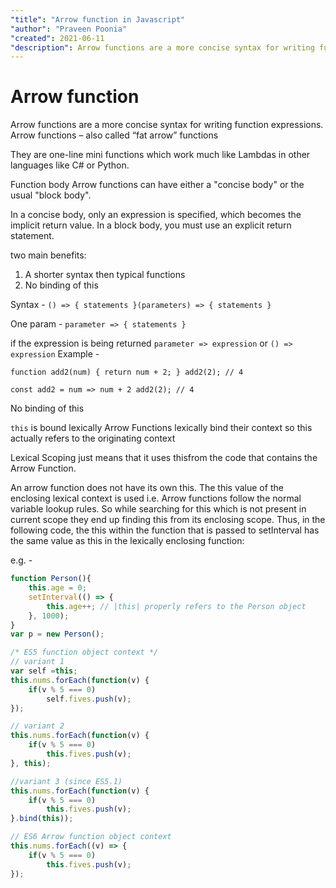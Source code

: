 ```yaml
---
"title": "Arrow function in Javascript"
"author": "Praveen Poonia"
"created": 2021-06-11
"description": Arrow functions are a more concise syntax for writing function expressions. Arrow functions – also called “fat arrow” functions.
---
```



# Arrow function

Arrow functions are a more concise syntax for writing function expressions.
Arrow functions – also called “fat arrow” functions

They are one-line mini functions which work much like Lambdas in other languages like C# or Python.

Function body
Arrow functions can have either a "concise body" or the usual "block body".

In a concise body, only an expression is specified, which becomes the implicit return value. In a block body, you must use an explicit return statement.

two main benefits:

1. A shorter syntax then typical functions
2. No binding of this

Syntax -
`() => { statements }(parameters) => { statements }`

One param -
`parameter => { statements }`

if the expression is being returned
`parameter => expression` or `() => expression`
Example -

`function add2(num) { return num + 2; } add2(2); // 4`

`const add2 = num => num + 2 add2(2); // 4`

No binding of this

`this` is bound lexically
Arrow Functions lexically bind their context so this actually refers to the originating context

Lexical Scoping just means that it uses thisfrom the code that contains the Arrow Function.

An arrow function does not have its own this. The this value of the enclosing lexical context is used i.e. Arrow functions follow the normal variable lookup rules. So while searching for this which is not present in current scope they end up finding this from its enclosing scope. Thus, in the following code, the this within the function that is passed to setInterval has the same value as this in the lexically enclosing function:

e.g. -

```jsx
function Person(){
	this.age = 0;
	setInterval(() => {
		this.age++; // |this| properly refers to the Person object
	}, 1000);
}
var p = new Person();

/* ES5 function object context */
// variant 1
var self =this;
this.nums.forEach(function(v) {
	if(v % 5 === 0)
		self.fives.push(v);
});

// variant 2
this.nums.forEach(function(v) {
	if(v % 5 === 0)
		this.fives.push(v);
}, this);

//variant 3 (since ES5.1)
this.nums.forEach(function(v) {
	if(v % 5 === 0)
		this.fives.push(v);
}.bind(this));

// ES6 Arrow function object context
this.nums.forEach((v) => {
	if(v % 5 === 0)
		this.fives.push(v);
});
```